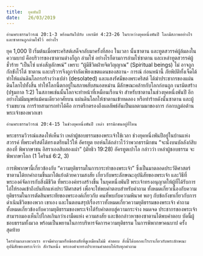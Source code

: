 ```yaml
---
title:  ยุคพันปี
date:   26/03/2019
---
```


`อ่านพระธรรมวิวรณ์ 20:1-3 พร้อมกันไปกับ เยเรมีย์ 4:23-26 ในระหว่างยุคหนึ่งพันปี โลกมีสภาพอย่างไร และซาตานถูกล่ามโซ่ไว้ อย่างไร`

ยุค 1,000 ปี เริ่มต้นเมื่อพระคริสต์เสด็จกลับมาครั้งที่สอง ในเวลา นั้นซาตาน และทูตสวรรค์ผู้ล้มลงในความบาป คือบริวารของซาตานต่างก็ถูก ล่ามโซ่ อย่างไรก็ตามการล่ามโซ่ซาตาน และเหล่าทูตสวรรค์ผู้ชั่วร้าย “เป็นโซ่ แห่งสัญลักษณ์” เพราะ “ผู้มีชีวิตฝ่ายจิตวิญญาณ” (Spiritual beings) ไม่ อาจถูกกักขังไว้ได้ ซาตาน และบริวารจึงถูกจำกัดเพียงเขตแดนของสถาน- การณ์ ก่อนหน้านี้ ภัยพิบัติทั้งเจ็ดได้ทำให้แผ่นดินโลกรกร้างว่างเปล่า (desolated) และแสงรัศมีของพระคริสต์ ได้ฆ่าประชากรของแผ่นดินโลกไปทั้งสิ้น ทำให้โลกนี้ตกอยู่ในสภาพสับสนอลหม่าน มีลักษณะคล้ายกับโลกก่อนถูก เนรมิตสร้าง (ปฐมกาล 1:2) ในสภาพเช่นนั้นโลกจะทำหน้าที่เหมือนเรือนจำ สำหรับซาตานในช่วงยุคหนึ่งพันปี อีกอย่างไม่มีมนุษย์แม้คนเดียวอาศัยบน แผ่นดินโลกให้ซาตานเข้าทดลอง หรือทำร้ายดังนั้นซาตาน และผู้ร่วมขบวน การร้ายสามารถทำได้คือ การตรึกตรองถึงผลลัพธ์อันเป็นผลตามมาของการ ก่อกบฏต่อต้านพระเจ้าของพวกเขา

`อ่านพระธรรมวิวรณ์ 20:4-15 ในช่วงยุคหนึ่งพันปี เหล่า ธรรมิกชนอยู่ที่ไหน`

พระธรรมวิวรณ์แสดงให้เห็นว่า เหล่าผู้ชอบธรรมของพระเจ้าใช้เวลา ช่วงยุคหนึ่งพันปีอยู่ในบ้านแห่งสวรรค์ ที่พระคริสต์ได้ทรงเตรียมไว้ให้ อัครทูต ยอห์นได้กล่าวไว้ว่าพวกธรรมิกชน “จะนั่งบนบัลลังก์สิบสองที่ พิพากษาชน อิสราเอลสิบสองเผ่า” (มัทธิว 19:28) อัครทูตเปาโล กล่าวว่า เหล่าผู้ชอบธรรม จะพิพากษาโลก (1 โครินธ์ 6:2, 3)

การพิพากษานี้เกี่ยวข้องกับ “ความยุติธรรมในการกระทำของพระเจ้า” ซึ่งเป็นมาตลอดประวัติศาสตร์ซาตานได้ยกคำถามขึ้นมาโต้แย้งด้วยความสงสัย เกี่ยวกับพระลักษณะอุปนิสัยของพระเจ้า และวิธีที่พระองค์จัดการกับสิ่งมีชีวิต ที่พระองค์ทรงสร้างขึ้น ในยุคหนึ่งพันปี พระเจ้าทรงอนุญาตให้ผู้ที่ได้รับการ ไถ่ให้รอดเข้าถึงบันทึกแห่งประวัติศาสตร์ เพื่อจะให้พบคำตอบสำหรับคำถาม ทั้งหมดเกี่ยวเนื่องกับความยุติธรรมในการตัดสินพระทัยของพระองค์เกี่ยวกับ คนที่พบกับความพินาศ พอๆ กับข้อกังขาเกี่ยวกับการดำเนินชีวิตของพวก เขาเอง และในตอนสรุปเรื่องราวทั้งหมดเกี่ยวความยุติธรรมของพระเจ้า คำถาม ทั้งหมดเกี่ยวข้องกับความยุติธรรมของพระเจ้าได้รับคำตอบสู่ความกระจ่าง หมดจด ประชากรของพระเจ้าสามารถมองเห็นไปไกลเกินกว่าเงามืดแห่ง ความสงสัย และข้อกล่าวหาของซาตานได้พบคำตอบ บัดนี้ผู้ชอบธรรมทั้งมวล พร้อมเป็นพยานในการบริหารจัดการความยุติธรรม ในการพิพากษาคนบาป ครั้งสุดท้าย

`ใครท่ามกลางพวกเรา อาจมีคำถามหรือข้อสงสัยที่ดูเหมือนไม่มี คำตอบ สิ่งนี้ได้บอกอะไรเราเกี่ยวกับพระลักษณะอุปนิสัยของพระเจ้าว่า สักวันหนึ่ง พระองค์จะทรงประทานคำตอบให้กับทุกคำถาม`